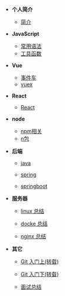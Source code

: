- **个人简介**

  - [简介](README.md)

* **JavaScript**

  - [常用语法](zh-cn/frontEnd/js/js)
  - [工具函数](zh-cn/frontEnd/js/utilsFunction)

* **Vue**

  - [事件车](zh-cn/frontEnd/vue/bus)
  - [vuex](zh-cn/frontEnd/vue/vuex)

* **React**

  - [React](zh-cn/frontEnd/react/reactBase)

* **node**

  - [npm相关](zh-cn/frontEnd/node/nodeCommand)
  - [n包](zh-cn/frontEnd/node/nCommand)

* **后端**

  - [java](zh-cn/expect)

  - [spring](zh-cn/expect)

  - [springboot](zh-cn/expect)

* **服务器**

  - [linux 总结](zh-cn/rearEnd/linux/linuxCommand)

  - [docke 总结](zh-cn/rearEnd/docker/dockerCommand)

  - [nginx 总结](zh-cn/rearEnd/nginx/nginx)

* **其它**

  - [Git 入门上(转载)](zh-cn/other/git/git入门上)

  - [Git 入门下(转载)](zh-cn/other/git/git入门下)

  - [面试总结](zh-cn/other/interview/面试总结.md)
